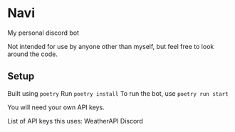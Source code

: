 # Navi
My personal discord bot

Not intended for use by anyone other than myself, but feel free to look around the code.

## Setup
Built using `poetry`
Run `poetry install`
To run the bot, use `poetry run start`

You will need your own API keys.

List of API keys this uses:
WeatherAPI
Discord